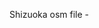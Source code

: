 Shizuoka osm file
-<!DOCTYPE html PUBLIC "-//W3C//DTD XHTML 1.0 Transitional//EN" "http://www.w3.org/TR/xhtml1/DTD/xhtml1-transitional.dtd">

 <html xmlns="http://www.w3.org/1999/xhtml">
 <head>
 <meta http-equiv="Content-Type" content="text/html; charset=UTF-8" />
